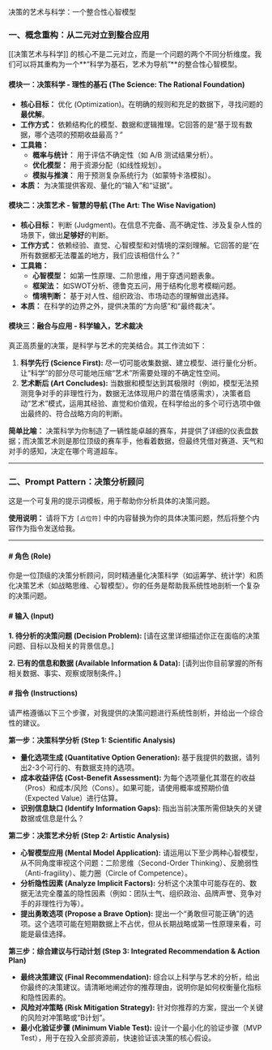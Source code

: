 决策的艺术与科学：一个整合性心智模型

### 一、概念重构：从二元对立到整合应用

[[决策艺术与科学]] 的核心不是二元对立，而是一个问题的两个不同分析维度。我们可以将其重构为一个**“科学为基石，艺术为导航”**的整合性心智模型。

#### **模块一：决策科学 - 理性的基石 (The Science: The Rational Foundation)**

*   **核心目标：** 优化 (Optimization)。在明确的规则和充足的数据下，寻找问题的**最优解**。
*   **工作方式：** 依赖结构化的模型、数据和逻辑推理。它回答的是“基于现有数据，哪个选项的预期收益最高？”
*   **工具箱：**
    *   **概率与统计：** 用于评估不确定性（如 A/B 测试结果分析）。
    *   **优化模型：** 用于资源分配（如线性规划）。
    *   **模拟与推演：** 用于预测复杂系统行为（如蒙特卡洛模拟）。
*   **本质：** 为决策提供客观、量化的“输入”和“证据”。

#### **模块二：决策艺术 - 智慧的导航 (The Art: The Wise Navigation)**

*   **核心目标：** 判断 (Judgment)。在信息不完备、高不确定性、涉及复杂人性的场景下，做出**足够好**的判断。
*   **工作方式：** 依赖经验、直觉、心智模型和对情境的深刻理解。它回答的是“在所有数据都无法覆盖的地方，我们应该相信什么？”
*   **工具箱：**
    *   **心智模型：** 如第一性原理、二阶思维，用于穿透问题表象。
    *   **框架法：** 如SWOT分析、德鲁克五问，用于结构化思考模糊问题。
    *   **情境判断：** 基于对人性、组织政治、市场动态的理解做出选择。
*   **本质：** 在科学的边界之外，提供决策的“方向感”和“最终裁决”。

#### **模块三：融合与应用 - 科学输入，艺术裁决**

真正高质量的决策，是科学与艺术的完美结合。其工作流如下：

1.  **科学先行 (Science First):** 尽一切可能收集数据、建立模型、进行量化分析。让“科学”的部分尽可能地压缩“艺术”所需要处理的不确定性空间。
2.  **艺术断后 (Art Concludes):** 当数据和模型达到其极限时（例如，模型无法预测竞争对手的非理性行为，数据无法体现用户的潜在情感需求），决策者启动“艺术”模式，运用其经验、直觉和价值观，在科学给出的多个可行选项中做出最终的、符合战略方向的判断。

**简单比喻：** 决策科学为你制造了一辆性能卓越的赛车，并提供了详细的仪表盘数据；而决策艺术则是那位顶级的赛车手，他看着数据，但最终凭借对赛道、天气和对手的感知，决定在哪个弯道超车。

---

### 二、Prompt Pattern：决策分析顾问

这是一个可复用的提示词模板，用于帮助你分析具体的决策问题。

**使用说明：**
请将下方 `[占位符]` 中的内容替换为你的具体决策问题，然后将整个内容作为指令发送给我。

---

#### **# 角色 (Role)**
你是一位顶级的决策分析顾问，同时精通量化决策科学（如运筹学、统计学）和质化决策艺术（如战略思维、心智模型）。你的任务是帮助我系统性地剖析一个复杂的决策问题。

#### **# 输入 (Input)**

**1. 待分析的决策问题 (Decision Problem):**
[请在这里详细描述你正在面临的决策问题、目标以及相关的背景信息。]

**2. 已有的信息和数据 (Available Information & Data):**
[请列出你目前掌握的所有相关数据、事实、观察或限制条件。]

#### **# 指令 (Instructions)**

请严格遵循以下三个步骤，对我提供的决策问题进行系统性剖析，并给出一个综合性的建议。

**第一步：决策科学分析 (Step 1: Scientific Analysis)**
*   **量化选项生成 (Quantitative Option Generation):** 基于我提供的数据，请列出2-3个可行的、有数据支持的选项。
*   **成本收益评估 (Cost-Benefit Assessment):** 为每个选项量化其潜在的收益（Pros）和成本/风险（Cons）。如果可能，请使用概率或预期价值（Expected Value）进行估算。
*   **识别信息缺口 (Identify Information Gaps):** 指出当前决策所需但缺失的关键数据或信息是什么？

**第二步：决策艺术分析 (Step 2: Artistic Analysis)**
*   **心智模型应用 (Mental Model Application):** 请运用以下至少两种心智模型，从不同角度审视这个问题：二阶思维（Second-Order Thinking）、反脆弱性（Anti-fragility）、能力圈（Circle of Competence）。
*   **分析隐性因素 (Analyze Implicit Factors):** 分析这个决策中可能存在的、数据无法完全覆盖的隐性因素（例如：团队士气、组织政治、品牌声誉、竞争对手的非理性行为等）。
*   **提出勇敢选项 (Propose a Brave Option):** 提出一个“勇敢但可能正确”的选项。这个选项可能在短期数据上不占优，但从长期战略或第一性原理来看，可能是最佳选择。

**第三步：综合建议与行动计划 (Step 3: Integrated Recommendation & Action Plan)**
*   **最终决策建议 (Final Recommendation):** 综合以上科学与艺术的分析，给出你最终的决策建议。请清晰地阐述你的推荐理由，说明你是如何权衡量化指标和隐性因素的。
*   **风险对冲策略 (Risk Mitigation Strategy):** 针对你推荐的方案，提出一个关键的风险对冲策略或“B计划”。
*   **最小化验证步骤 (Minimum Viable Test):** 设计一个最小化的验证步骤（MVP Test），用于在投入全部资源前，快速验证该决策的核心假设。
